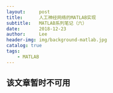 ```yaml
---
layout:     post
title:      人工神经网络的MATLAB实现
subtitle:   MATLAB系列笔记（六）
date:       2018-12-23
author:     Lee
header-img: img/background-matlab.jpg
catalog: true
tags:
    - MATLAB
---
```


## 该文章暂时不可用